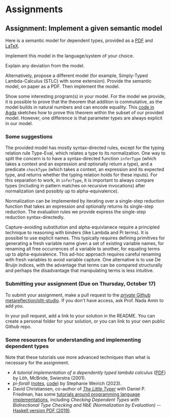 # Assignments

## Assignment: Implement a given semantic model

Here is a semantic model for dependent types, provided as a [PDF](hw/DependentTypes.pdf) and [LaTeX](hw/DependentTypes.tex).

Implement this model in the language/system of your choice.

Explain any deviation from the model.

Alternatively, propose a different model (for example, Simply-Typed Lambda-Calculus (STLC) with some extension).
Provide the semantic model, on paper as a PDF.
Then implement the model.

Show some interesting program(s) in your model.
For the model we provide, it is possible to prove that the theorem that addition is commutative,
as the model builds in natural numbers and can encode equality.
This [code in Agda](hw/stdlib.agda) sketches how to prove this theorem within the subset of our provided model.
However, one difference is that parameter types are always explicit in our model.

### Some suggestions

The provided model has mostly syntax-directed rules, except for the typing relation rule Type-Eval, which relates a type to its normalization.
One way to split the concern is to have a syntax-directed function `inferType` (which takes a context and an expression and optionally return a type), and a predicate `checkType` (which takes a context, an expression and its expected type, and returns whether the typing relation holds for these inputs).
For this separation to work, in `inferType`, it is important to always compare types (including in pattern matches on recursive invocations) after normalization (and possibly up to alpha-equivalence).

Normalization can be implemented by iterating over a single-step reduction function that takes an expression and optionally returns its single-step reduction. The evaluation rules we provide express the single-step reduction syntax-directedly.

Capture-avoiding substitution and alpha-equivlanece require a principled technique to reasoning with binders (like Lambda and Pi terms).
It is possibel to use explicit names. This typically requires defining primitives for generating a fresh variable name given a set of existing variable names, for renaming all free occurrences of a variable to another, for equating terms up to alpha-equivalence. This ad-hoc approach requires careful renaming with fresh variables to avoid variable capture.
One alternative is to use De Bruijn indices, with the advantage that terms can be compared structurally and perhaps the disadvantage that manipulating terms is less intuitive.

### Submitting your assignment  (Due on Thursday, October 17)

To submit your assignment, make a pull request to the [_private_ Github metareflection/plti-studio](https://github.com/metareflection/plti-studio).
If you don't have access, ask Prof. Nada Amin to add you.

In your pull request, add a link to your solution in the README. You can create a personal folder for your solution, or you can link to your own public Github repo.

### Some resources for understanding and implementing dependent types

Note that these tutorials use more advanced techniques than what is necessary for the assignment.

- _A tutorial implementation of a dependently typed lambda calculus_ ([PDF](https://www.andres-loeh.de/LambdaPi/LambdaPi.pdf)) by L&ouml;h, McBride, Swierstra (2001).
- _pi-forall_ ([notes](https://github.com/sweirich/pi-forall/blob/2023/doc/oplss.pdf), [code](https://github.com/sweirich/pi-forall)) by Stephanie Weirich (2023).
- David Christiansen, co-author of [_The Little Typer_](https://thelittletyper.com/) with Daniel P. Friedman, has some [tutorials around programming language implementations](https://davidchristiansen.dk/tutorials/), including _Checking Dependent Types with Bidirectional Type Checking and NbE (Normalization by Evaluation)_ -- [Haskell version PDF (2019)](https://davidchristiansen.dk/tutorials/implementing-types-hs.pdf).
